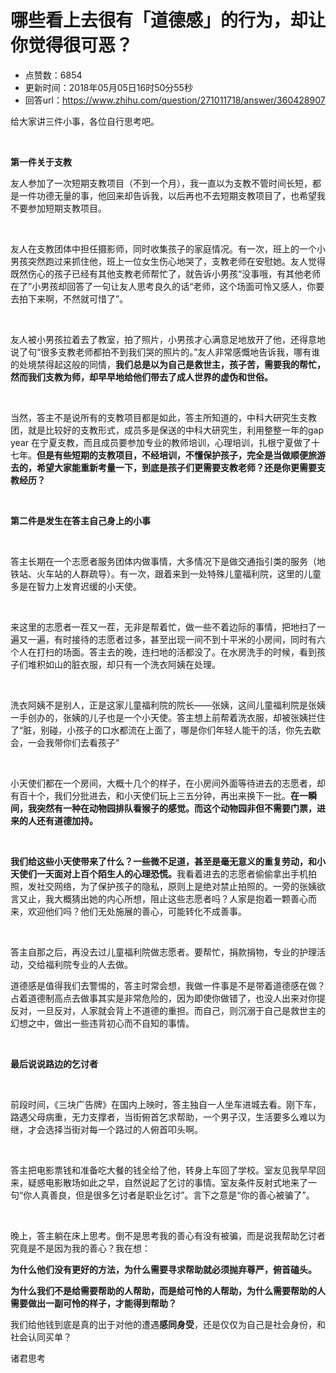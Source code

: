 # 哪些看上去很有「道德感」的行为，却让你觉得很可恶？
- 点赞数：6854
- 更新时间：2018年05月05日16时50分55秒
- 回答url：https://www.zhihu.com/question/271011718/answer/360428907
<body>
 <p data-pid="-pfrCjw8">给大家讲三件小事，各位自行思考吧。</p>
 <p class="ztext-empty-paragraph"><br></p>
 <p data-pid="Gx9nf743"><b>第一件关于支教</b></p>
 <p data-pid="w9N-eLVT">友人参加了一次短期支教项目（不到一个月），我一直以为支教不管时间长短，都是一件功德无量的事，他回来却告诉我，以后再也不去短期支教项目了，也希望我不要参加短期支教项目。</p>
 <p class="ztext-empty-paragraph"><br></p>
 <p data-pid="8gAzkZCT">友人在支教团体中担任摄影师，同时收集孩子的家庭情况。有一次，班上的一个小男孩突然跑过来抓住他，班上一位女生伤心地哭了，支教老师在安慰她。友人觉得既然伤心的孩子已经有其他支教老师帮忙了，就告诉小男孩“没事哦，有其他老师在了”小男孩却回答了一句让友人思考良久的话“老师，这个场面可怜又感人，你要去拍下来啊，不然就可惜了”。</p>
 <p class="ztext-empty-paragraph"><br></p>
 <p data-pid="4XvOhI-i">友人被小男孩拉着去了教室，拍了照片，小男孩才心满意足地放开了他，还得意地说了句“很多支教老师都拍不到我们哭的照片的。”友人非常感慨地告诉我，哪有谁的处境禁得起这般的同情，<b>我们总是以为自己是救世主，孩子苦，需要我的帮忙，然而我们支教为师，却早早地给他们带去了成人世界的虚伪和世俗。</b></p>
 <p class="ztext-empty-paragraph"><br></p>
 <p data-pid="tLEYR1CX">当然，答主不是说所有的支教项目都是如此，答主所知道的，中科大研究生支教团，就是比较好的支教形式，成员多是保送的中科大研究生，利用整整一年的gap year 在宁夏支教，而且成员要参加专业的教师培训，心理培训，扎根宁夏做了十七年。<b>但是有些短期的支教项目，不经培训，不懂保护孩子，完全是当做顺便旅游去的，希望大家能重新考量一下，到底是孩子们更需要支教老师？还是你更需要支教经历？</b></p>
 <p class="ztext-empty-paragraph"><br></p>
 <p data-pid="YxinyB_1"><b>第二件是发生在答主自己身上的小事</b></p>
 <p class="ztext-empty-paragraph"><br></p>
 <p data-pid="lzCPxmHM">答主长期在一个志愿者服务团体内做事情，大多情况下是做交通指引类的服务（地铁站、火车站的人群疏导）。有一次，跟着来到一处特殊儿童福利院，这里的儿童多是在智力上发育迟缓的小天使。</p>
 <p class="ztext-empty-paragraph"><br></p>
 <p data-pid="1HE-zp4g">来这里的志愿者一茬又一茬，无非是帮着忙，做一些不着边际的事情，把地扫了一遍又一遍，有时接待的志愿者过多，甚至出现一间不到十平米的小房间，同时有六个人在打扫的场面。答主去的晚，连扫地的活都没了。在水房洗手的时候，看到孩子们堆积如山的脏衣服，却只有一个洗衣阿姨在处理。</p>
 <p class="ztext-empty-paragraph"><br></p>
 <p data-pid="QMM7nVXF">洗衣阿姨不是别人，正是这家儿童福利院的院长——张姨，这间儿童福利院是张姨一手创办的，张姨的儿子也是一个小天使。答主想上前帮着洗衣服，却被张姨拦住了“脏，别碰，小孩子的口水都流在上面了，哪是你们年轻人能干的活，你先去歇会，一会我带你们去看孩子”</p>
 <p class="ztext-empty-paragraph"><br></p>
 <p data-pid="bVuHvnR-">小天使们都在一个房间，大概十几个的样子，在小房间外面等待进去的志愿者，却有百十个，我们分批进去，和小天使们玩上三五分钟，再出来换下一批。<b>在一瞬间，我突然有一种在动物园排队看猴子的感觉。而这个动物园非但不需要门票，进来的人还有道德加持。</b></p>
 <p class="ztext-empty-paragraph"><br></p>
 <p data-pid="lY_DN5u2"><b>我们给这些小天使带来了什么？一些微不足道，甚至是毫无意义的重复劳动，和小天使们一天面对上百个陌生人的心理恐慌。</b>我看着进去的志愿者偷偷拿出手机拍照，发社交网络，为了保护孩子的隐私，原则上是绝对禁止拍照的。一旁的张姨欲言又止，我大概猜出她的内心所想，阻止这些志愿者吗？人家是抱着一颗善心而来，欢迎他们吗？他们无处施展的善心，可能转化不成善事。</p>
 <p class="ztext-empty-paragraph"><br></p>
 <p data-pid="EJ3yj4MI">答主自那之后，再没去过儿童福利院做志愿者。要帮忙，捐款捐物，专业的护理活动，交给福利院专业的人去做。</p>
 <p data-pid="ycLWhSy9">道德感是值得我们去警惕的，答主时常会想，我做一件事是不是带着道德感在做？占着道德制高点去做事其实是非常危险的，因为即使你做错了，也没人出来对你提反对，一旦反对，人家就会背上不道德的重担。而自己，则沉溺于自己是救世主的幻想之中，做出一些违背初心而不自知的事情。</p>
 <p class="ztext-empty-paragraph"><br></p>
 <p data-pid="jVNRzrBU"><b>最后说说路边的乞讨者</b></p>
 <p class="ztext-empty-paragraph"><br></p>
 <p data-pid="5N7ciRZP">前段时间，《三块广告牌》在国内上映时，答主独自一人坐车进城去看。刚下车，路遇父母病重，无力支撑者，当街俯首乞求帮助，一个男子汉，生活要多么难以为继，才会选择当街对每一个路过的人俯首叩头啊。</p>
 <p class="ztext-empty-paragraph"><br></p>
 <p data-pid="m7-I5F-1">答主把电影票钱和准备吃大餐的钱全给了他，转身上车回了学校。室友见我早早回来，疑惑电影散场如此之早，自然说起了乞讨的事情。室友条件反射式地来了一句“你人真善良，但是很多乞讨者是职业乞讨”。言下之意是“你的善心被骗了”。</p>
 <p class="ztext-empty-paragraph"><br></p>
 <p data-pid="5TrX8vku">晚上，答主躺在床上思考。倒不是思考我的善心有没有被骗，而是说我帮助乞讨者究竟是不是因为我的善心？我在想：</p>
 <p data-pid="_cVIzQqk"><b>为什么他们没有更好的方法，为什么需要寻求帮助就必须抛弃尊严，俯首磕头。</b></p>
 <p data-pid="nlwrnwUn"><b>为什么我们不是给需要帮助的人帮助，而是给可怜的人帮助，为什么需要帮助的人需要做出一副可怜的样子，才能得到帮助？</b></p>
 <p data-pid="GNRcslle">我们给他钱到底是真的出于对他的遭遇<b>感同身受</b>，还是仅仅为自己是社会身份，和社会认同买单？<br></p>
 <p data-pid="_ieTKjt4">诸君思考</p>
</body>